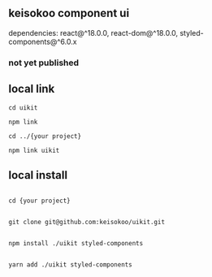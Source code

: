 ## keisokoo component ui

dependencies: react@^18.0.0, react-dom@^18.0.0, styled-components@^6.0.x

### not yet published

## local link

```
cd uikit
```

```
npm link
```

```
cd ../{your project}
```

```
npm link uikit
```

## local install

```

cd {your project}

```

```

git clone git@github.com:keisokoo/uikit.git

```

```

npm install ./uikit styled-components

```

```

yarn add ./uikit styled-components

```

```

```
